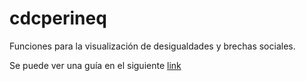 # cdcperineq

Funciones para la visualización de desigualdades y brechas sociales.

Se puede ver una guía en el siguiente [link](http://htmlpreview.github.io/?https://github.com/dantecasg/cdcperineq/tree/master/vignettes/vignette.html)
